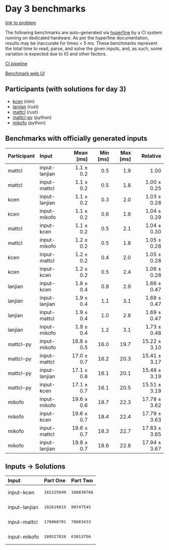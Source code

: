 # Day 3 benchmarks

[link to problem](https://adventofcode.com/2024/day/3)

The following benchmarks are auto-generated via
[hyperfine](https://github.com/sharkdp/hyperfine) by a CI system running on
dedicated hardware. As per the hyperfine documentation, results may be
inaccurate for times < 5 ms. These benchmarks represent the total time to read,
parse, and solve the given inputs, and, as such, some variation is expected due
to IO and other factors.

[CI pipeline](http://ci.papercode.net:8080/teams/main/pipelines/aoc2024)

[Benchmark web UI](https://aoc.ancalagon.black)


## Participants (with solutions for day 3)

- [kcen](https://github.com/kcen/aoc2024) (nim)
- [lanjian](https://github.com/lanjian/aoc-2024) (rust)
- [mattcl](https://github.com/mattcl/aoc2024) (rust)
- [mattcl-py](https://github.com/mattcl/aoc2024-py) (python)
- [mikofo](https://github.com/mikofo/aoc2024) (python)


## Benchmarks with officially generated inputs

| Participant | Input | Mean [ms] | Min [ms] | Max [ms] | Relative |
|:---|:---|---:|---:|---:|---:|
| mattcl | input-lanjian | 1.1 ± 0.2 | 0.5 | 1.9 | 1.00 |
| mattcl | input-mattcl | 1.1 ± 0.2 | 0.5 | 1.8 | 1.00 ± 0.25 |
| kcen | input-lanjian | 1.1 ± 0.2 | 0.3 | 2.0 | 1.03 ± 0.28 |
| kcen | input-mikofo | 1.1 ± 0.2 | 0.6 | 1.9 | 1.04 ± 0.29 |
| mattcl | input-kcen | 1.1 ± 0.2 | 0.5 | 2.1 | 1.04 ± 0.30 |
| mattcl | input-mikofo | 1.2 ± 0.2 | 0.5 | 1.8 | 1.05 ± 0.28 |
| kcen | input-mattcl | 1.2 ± 0.2 | 0.4 | 2.0 | 1.05 ± 0.28 |
| kcen | input-kcen | 1.2 ± 0.2 | 0.5 | 2.4 | 1.06 ± 0.28 |
| lanjian | input-kcen | 1.8 ± 0.4 | 0.8 | 2.9 | 1.66 ± 0.47 |
| lanjian | input-lanjian | 1.9 ± 0.4 | 1.1 | 3.1 | 1.68 ± 0.47 |
| lanjian | input-mattcl | 1.9 ± 0.4 | 1.0 | 2.8 | 1.69 ± 0.47 |
| lanjian | input-mikofo | 1.9 ± 0.4 | 1.2 | 3.1 | 1.73 ± 0.48 |
| mattcl-py | input-mikofo | 16.8 ± 0.5 | 16.0 | 19.7 | 15.22 ± 3.10 |
| mattcl-py | input-mattcl | 17.0 ± 0.7 | 16.2 | 20.3 | 15.41 ± 3.17 |
| mattcl-py | input-lanjian | 17.1 ± 0.8 | 16.1 | 20.1 | 15.48 ± 3.19 |
| mattcl-py | input-kcen | 17.1 ± 0.7 | 16.1 | 20.5 | 15.51 ± 3.19 |
| mikofo | input-mikofo | 19.6 ± 0.6 | 18.7 | 22.3 | 17.78 ± 3.62 |
| mikofo | input-kcen | 19.6 ± 0.7 | 18.4 | 22.4 | 17.79 ± 3.63 |
| mikofo | input-mattcl | 19.6 ± 0.7 | 18.3 | 22.7 | 17.83 ± 3.65 |
| mikofo | input-lanjian | 19.8 ± 0.7 | 18.6 | 22.8 | 17.94 ± 3.67 |


## Inputs -> Solutions

| Input | Part One | Part Two |
|:---|:---|:---|
|input-kcen|<pre>165225049</pre>|<pre>108830766</pre>|
|input-lanjian|<pre>182619815</pre>|<pre>80747545</pre>|
|input-mattcl|<pre>170068701</pre>|<pre>78683433</pre>|
|input-mikofo|<pre>189527826</pre>|<pre>63013756</pre>|